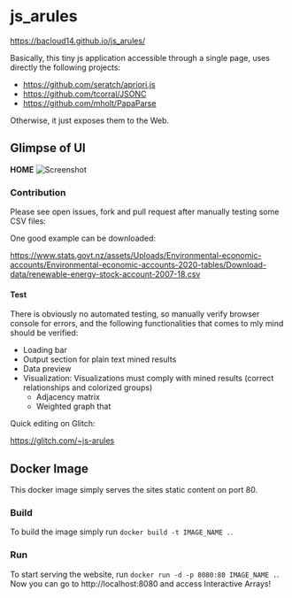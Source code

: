 # js_arules

https://bacloud14.github.io/js_arules/

Basically, this tiny js application accessible through a single page, uses directly the following projects:

- https://github.com/seratch/apriori.js
- https://github.com/tcorral/JSONC
- https://github.com/mholt/PapaParse

Otherwise, it just exposes them to the Web.

## Glimpse of UI

**HOME**
![Screenshot](../master/home.png)

### Contribution

Please see open issues, fork and pull request after manually testing some CSV files:

One good example can be downloaded:

https://www.stats.govt.nz/assets/Uploads/Environmental-economic-accounts/Environmental-economic-accounts-2020-tables/Download-data/renewable-energy-stock-account-2007-18.csv

#### Test

There is obviously no automated testing, so manually verify browser console for errors, and the following functionalities that comes to mly mind should be verified:

- Loading bar
- Output section for plain text mined results
- Data preview
- Visualization:
  Visualizations must comply with mined results (correct relationships and colorized groups)
  - Adjacency matrix
  - Weighted graph that

Quick editing on Glitch:

https://glitch.com/~js-arules

## Docker Image

This docker image simply serves the sites static content on port 80.

### Build

To build the image simply run `docker build -t IMAGE_NAME .`.

### Run

To start serving the website, run `docker run -d -p 8080:80 IMAGE_NAME .`. Now you can go to http://localhost:8080 and access Interactive Arrays!
